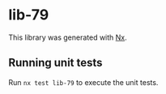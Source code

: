 # lib-79

This library was generated with [Nx](https://nx.dev).

## Running unit tests

Run `nx test lib-79` to execute the unit tests.
